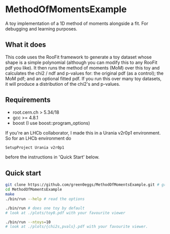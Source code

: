 MethodOfMomentsExample
======================

A toy implementation of a 1D method of moments alongside a fit.
For debugging and learning purposes.

What it does
------------
This code uses the RooFit framework to generate a toy dataset whose shape is a simple polynomial (although you can modify this to any RooFit pdf you like).
It then runs the method of moments (MoM) over this toy and calculates the chi2 / ndf and p-values for: the original pdf (as a control); the MoM pdf; and an optional fitted pdf.
If you run this over many toy datasets, it will produce a distribution of the chi2's and p-values.

Requirements
------------
* root.cern.ch > 5.34/18
* gcc >= 4.8.1
* boost (I use boost::program_options)

If you're an LHCb collaborator, I made this in a Urania v2r0p1 environment.
So for an LHCb environment do
```bash
SetupProject Urania v2r0p1
```
before the instructions in 'Quick Start' below.

Quick start
-----------
```bash
git clone https://github.com/green0eggs/MethodOfMomentsExample.git # grab this code
cd MethodOfMomentsExample
make
./bin/run --help # read the options
```


```bash
./bin/run # does one toy by default
# look at ./plots/toy0.pdf with your favourite viewer
```


```bash
./bin/run --ntoys=10
# look at ./plots/{chi2s,pvals}.pdf with your favourite viewer.
```

